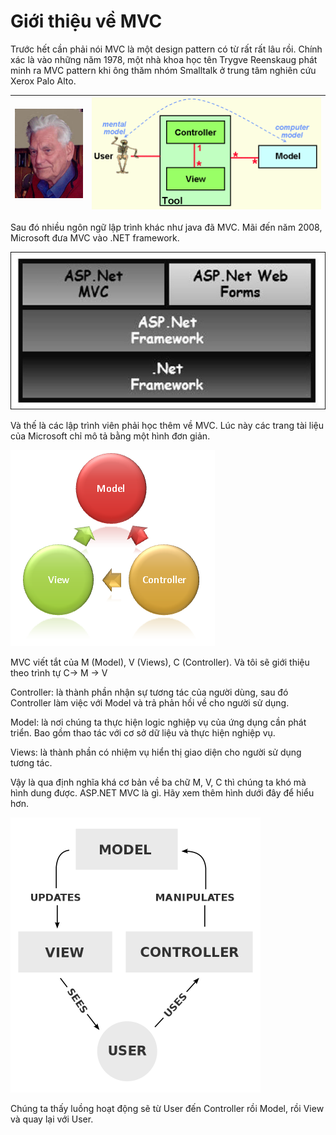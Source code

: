 # Giới thiệu về MVC



Trước hết cần phải nói MVC là một design pattern có từ rất rất lâu rồi. Chính xác là vào những năm 1978, một nhà khoa học tên Trygve Reenskaug phát minh ra MVC pattern khi ông thăm nhóm Smalltalk ở trung tâm nghiên cứu Xerox Palo Alto.

| ![](assets/220px-Trygve_Reenskaug_(2010).jpg) | ![](assets/MVC-2006.gif) |
| ------------------------------------------------------------ | ------------------------------------------------------------ |

Sau đó nhiều ngôn ngữ lập trình khác như java đã MVC. Mãi đến năm 2008, Microsoft đưa MVC vào .NET framework. 

![](assets/building_mvc_application.jpg)

Và thế là các lập trình viên phải học thêm về MVC. Lúc này các trang tài liệu của Microsoft chỉ mô tả bằng một hình đơn giản. 

![](assets/MVC.png)

MVC viết tắt của M (Model), V (Views), C (Controller). Và tôi sẽ giới thiệu theo trình tự C-> M -> V

Controller: là thành phần nhận sự tương tác của người dùng, sau đó Controller làm việc với Model và trả phản hồi về cho người sử dụng.

Model: là nơi chúng ta thực hiện logic nghiệp vụ của ứng dụng cần phát triển. Bao gồm thao tác với cơ sở dữ liệu và thực hiện nghiệp vụ.

Views: là thành phần có nhiệm vụ hiển thị giao diện cho người sử dụng tương tác.



Vậy là qua định nghĩa khá cơ bản về ba chữ M, V, C thì chúng ta khó mà hình dung được. ASP.NET MVC là gì. Hãy xem thêm hình dưới đây để hiểu hơn. 



 <img src="assets/MVCmoredetail.png" style="zoom:50%;" />

Chúng ta thấy luồng hoạt động sẽ từ User đến Controller rồi Model, rồi View và quay lại với User.









